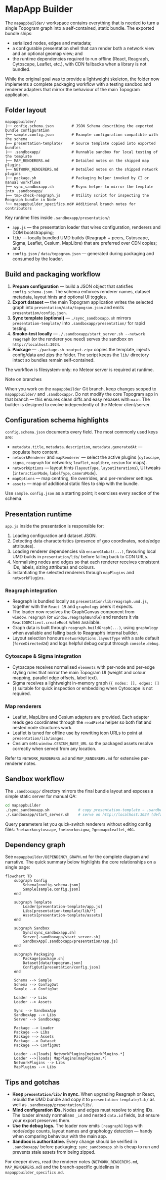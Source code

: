 # MapApp Builder

The `mapappbuilder/` workspace contains everything that is needed to turn a single Topogram
graph into a self-contained, static bundle. The exported bundle ships:

- serialized nodes, edges and metadata;
- a configurable presentation shell that can render both a network view and an optional
	geomap view; and
- the runtime dependencies required to run offline (React, Reagraph, Cytoscape, Leaflet,
	etc.), with CDN fallbacks when a library is not bundled.

While the original goal was to provide a lightweight skeleton, the folder now implements a
complete packaging workflow with a testing sandbox and renderer adapters that mirror the
behaviour of the main Topogram application.

## Folder layout

```
mapappbuilder/
├── config.schema.json        # JSON Schema describing the exported bundle configuration
├── sample.config.json        # Example configuration compatible with the schema
├── presentation-template/    # Source template copied into exported bundles
├── .sandboxapp/              # Runnable sandbox for local testing of the template
├── MAP_RENDERERS.md          # Detailed notes on the shipped map plugins
├── NETWORK_RENDERERS.md      # Detailed notes on the shipped network plugins
├── package.sh                # Packaging helper invoked by CI or manual workflows
├── sync_sandboxapp.sh        # Rsync helper to mirror the template into .sandboxapp/
├── tmp-check-reagraph.js     # Utility script for inspecting the Reagraph bundle in Node
└── mapappbuilder_specifics.md# Additional branch notes for contributors
```

Key runtime files inside `.sandboxapp/presentation/`:

- `app.js` — the presentation loader that wires configuration, renderers and DOM bootstrapping;
- `lib/` — locally bundled UMD builds (Reagraph + peers, Cytoscape, Sigma, Leaflet, Cesium,
	MapLibre) that are preferred over CDN copies; and
- `config.json` / `data/topogram.json` — generated during packaging and consumed by the loader.

## Build and packaging workflow

1. **Prepare configuration** — build a JSON object that satisfies `config.schema.json`. The
	 schema enforces renderer names, dataset metadata, layout hints and optional UI toggles.
2. **Export dataset** — the main Topogram application writes the selected graph into
	 `presentation/data/topogram.json` and emits `presentation/config.json`.
3. **Sync template (optional)** — `./sync_sandboxapp.sh` mirrors
	 `presentation-template/` into `.sandboxapp/presentation/` for rapid testing.
4. **Smoke-test locally** — `./.sandboxapp/start_server.sh --network reagraph` (or the
	 renderer you need) serves the sandbox on `http://localhost:3024`.
5. **Package** — `./package.sh <output.zip>` copies the template, injects config/data and
	 zips the folder. The script keeps the `lib/` directory intact so bundles remain
	 self-contained.

The workflow is filesystem-only: no Meteor server is required at runtime.

Note on branches

When you work on the `mapappbuilder` Git branch, keep changes scoped to `mapappbuilder/` and `.sandboxapp/`. Do not modify the core Topogram app in that branch — this ensures clean diffs and easy rebases with `main`. The builder is designed to evolve independently of the Meteor client/server.

## Configuration schema highlights

`config.schema.json` documents every field. The most commonly used keys are:

- `metadata.title`, `metadata.description`, `metadata.generatedAt` — populate hero content.
- `networkRenderer` and `mapRenderer` — select the active plugins (`cytoscape`, `sigma`,
	`reagraph` for networks; `leaflet`, `maplibre`, `cesium` for maps).
- `networkOptions` — layout hints (`layoutType`, `layoutIterations`), UI tweaks
	(`interactionMode`, `labelType`, `cameraMode`).
- `mapOptions` — map centring, tile overrides, and per-renderer settings.
- `assets` — map of additional static files to ship with the bundle.

Use `sample.config.json` as a starting point; it exercises every section of the schema.

## Presentation runtime

`app.js` inside the presentation is responsible for:

1. Loading configuration and dataset JSON.
2. Detecting data characteristics (presence of geo coordinates, node/edge attributes).
3. Loading renderer dependencies via `ensureGlobal(...)`, favouring local UMD builds in
	 `presentation/lib/` before falling back to CDN URLs.
4. Normalising nodes and edges so that each renderer receives consistent IDs, labels,
	 sizing attributes and colours.
5. Instantiating the selected renderers through `mapPlugins` and `networkPlugins`.

### Reagraph integration

- Reagraph is bundled locally as `presentation/lib/reagraph.umd.js`, together with the
	`React 19` and `graphology` peers it expects.
- The loader now resolves the GraphCanvas component from `window.reagraph` (or
	`window.reagraphBundle`) and renders it via `ReactDOMClient.createRoot` when available.
- Graph data is built through `reagraph.buildGraph(...)`, using `graphology` when available
	and falling back to Reagraph’s internal builder.
- Layout selection honours `networkOptions.layoutType` with a safe default
	(`forceDirected2d`) and logs helpful debug output through `console.debug`.

### Cytoscape & Sigma integration

- Cytoscape receives normalised `elements` with per-node and per-edge styling rules that
	mirror the main Topogram UI (weight and colour mapping, parallel edge offsets, label text).
- Sigma receives a lightweight in-memory graph (`{ nodes: [], edges: [] }`) suitable for
	quick inspection or embedding when Cytoscape is not required.

### Map renderers

- Leaflet, MapLibre and Cesium adapters are provided. Each adapter reads geo coordinates
	through the `readField` helper so both flat and nested node structures work.
- Leaflet is tuned for offline use by rewriting icon URLs to point at `presentation/lib/images`.
- Cesium sets `window.CESIUM_BASE_URL` so the packaged assets resolve correctly when served
	from any location.

Refer to `NETWORK_RENDERERS.md` and `MAP_RENDERERS.md` for extensive per-renderer notes.

## Sandbox workflow

The `.sandboxapp/` directory mirrors the final bundle layout and exposes a simple static
server for manual QA:

```bash
cd mapappbuilder
./sync_sandboxapp.sh             # copy presentation-template → .sandboxapp/presentation
./.sandboxapp/start_server.sh    # serve on http://localhost:3024 (defaults to Reagraph)
```

Query parameters let you quick-switch renderers without editing config files:
`?network=cytoscape`, `?network=sigma`, `?geomap=leaflet`, etc.

## Dependency graph

See `mapappbuilder/DEPENDENCY_GRAPH.md` for the complete diagram and narrative. The quick
summary below highlights the core relationships on a single page:

```mermaid
flowchart TD
	subgraph Config
		Schema[config.schema.json]
		Sample[sample.config.json]
	end

	subgraph Template
		Loader[presentation-template/app.js]
		Libs[presentation-template/lib/*]
		Assets[presentation-template/assets]
	end

	subgraph Sandbox
		Sync[sync_sandboxapp.sh]
		Server[.sandboxapp/start_server.sh]
		SandboxApp[.sandboxapp/presentation/app.js]
	end

	subgraph Packaging
		Package[package.sh]
		Dataset[data/topogram.json]
		ConfigOut[presentation/config.json]
	end

	Schema --> Sample
	Schema --> ConfigOut
	Sample --> ConfigOut

	Loader --> Libs
	Loader --> Assets

	Sync --> SandboxApp
	SandboxApp --> Libs
	Server --> SandboxApp

	Package --> Loader
	Package --> Libs
	Package --> Assets
	Package --> Dataset
	Package --> ConfigOut

	Loader -->|loads| NetworkPlugins[networkPlugins.*]
	Loader -->|loads| MapPlugins[mapPlugins.*]
	NetworkPlugins --> Libs
	MapPlugins --> Libs
```

## Tips and gotchas

- **Keep `presentation/lib/` in sync.** When upgrading Reagraph or React, rebuild the UMD
	bundle and copy it to `presentation-template/lib/` as well as `.sandboxapp/presentation/lib/`.
- **Mind configuration IDs.** Nodes and edges must resolve to string IDs. The loader already
	normalises `_id` and nested `data.id` fields, but ensure your export preserves them.
- **Use the debug logs.** The loader now emits `[reagraph]` logs with node/edge counts,
	layout names and graphology detection — handy when comparing behaviour with the main app.
- **Sandbox is authoritative.** Every change should be verified in `.sandboxapp/` before
	packaging; `sync_sandboxapp.sh` is cheap to run and prevents stale assets from being zipped.

For deeper dives, read the renderer notes (`NETWORK_RENDERERS.md`, `MAP_RENDERERS.md`) and the
branch-specific guidelines in `mapappbuilder_specifics.md`.
